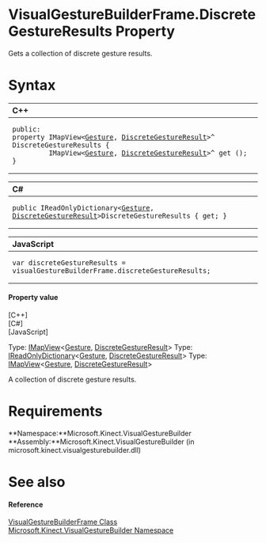 VisualGestureBuilderFrame.DiscreteGestureResults Property  
=========================================================  

Gets a collection of discrete gesture results. <span id="syntaxSection"></span>

Syntax  
======  

<table>
<colgroup>
<col width="100%" />
</colgroup>
<thead>
<tr class="header">
<th align="left">C++</th>
</tr>
</thead>
<tbody>
<tr class="odd">
<td align="left"><pre><code>public:  
property IMapView&lt;<a href="../../Gesture_Class.md">Gesture</a>, <a href="../../DiscreteGestureResult_Class.md">DiscreteGestureResult</a>&gt;^ DiscreteGestureResults {  
         IMapView&lt;<a href="../../Gesture_Class.md">Gesture</a>, <a href="../../DiscreteGestureResult_Class.md">DiscreteGestureResult</a>&gt;^ get ();  
}</code></pre></td>
</tr>
</tbody>
</table>

<table>
<colgroup>
<col width="100%" />
</colgroup>
<thead>
<tr class="header">
<th align="left">C#</th>
</tr>
</thead>
<tbody>
<tr class="odd">
<td align="left"><pre><code>public IReadOnlyDictionary&lt;<a href="../../Gesture_Class.md">Gesture</a>, <a href="../../DiscreteGestureResult_Class.md">DiscreteGestureResult</a>&gt;DiscreteGestureResults { get; }</code></pre></td>
</tr>
</tbody>
</table>

<table>
<colgroup>
<col width="100%" />
</colgroup>
<thead>
<tr class="header">
<th align="left">JavaScript</th>
</tr>
</thead>
<tbody>
<tr class="odd">
<td align="left"><pre><code>var discreteGestureResults = visualGestureBuilderFrame.discreteGestureResults;</code></pre></td>
</tr>
</tbody>
</table>

<span id="ID4ER"></span>
#### Property value  

[C++]   
 [C\#]   
 [JavaScript]   

Type: [IMapView](http://msdn.microsoft.com/en-us/library/br226037.aspx)\<[Gesture](../../Gesture_Class.md), [DiscreteGestureResult](../../DiscreteGestureResult_Class.md)\>
Type: [IReadOnlyDictionary](http://msdn.microsoft.com/en-us/library/hh136548.aspx)\<[Gesture](../../Gesture_Class.md), [DiscreteGestureResult](../../DiscreteGestureResult_Class.md)\>
Type: [IMapView](http://msdn.microsoft.com/en-us/library/br226037.aspx)\<[Gesture](../../Gesture_Class.md), [DiscreteGestureResult](../../DiscreteGestureResult_Class.md)\>

A collection of discrete gesture results.  

<span id="requirements"></span>

Requirements  
============  

**Namespace:**Microsoft.Kinect.VisualGestureBuilder  
**Assembly:**Microsoft.Kinect.VisualGestureBuilder (in microsoft.kinect.visualgesturebuilder.dll)  

<span id="ID4EDB"></span>

See also  
========  

<span id="ID4EFB"></span>
#### Reference  

[VisualGestureBuilderFrame Class](../../VisualGestureBuilderFrame.md)  
 [Microsoft.Kinect.VisualGestureBuilder Namespace](../../../Kinect.VisualGestureBuilder.md)  



<!--Please do not edit the data in the comment block below.-->
<!--
TOCTitle : DiscreteGestureResults Property
RLTitle : VisualGestureBuilderFrame.DiscreteGestureResults Property
KeywordK : DiscreteGestureResults property
KeywordK : VisualGestureBuilderFrame.DiscreteGestureResults property
KeywordF : Microsoft.Kinect.VisualGestureBuilder.VisualGestureBuilderFrame.DiscreteGestureResults
KeywordF : VisualGestureBuilderFrame.DiscreteGestureResults
KeywordF : DiscreteGestureResults
KeywordF : Microsoft.Kinect.VisualGestureBuilder.VisualGestureBuilderFrame.DiscreteGestureResults
KeywordA : P:Microsoft.Kinect.VisualGestureBuilder.VisualGestureBuilderFrame.DiscreteGestureResults
AssetID : P:Microsoft.Kinect.VisualGestureBuilder.VisualGestureBuilderFrame.DiscreteGestureResults
Locale : en-us
CommunityContent : 1
APIType : Managed
APILocation : microsoft.kinect.visualgesturebuilder.dll
APIName : Microsoft.Kinect.VisualGestureBuilder.VisualGestureBuilderFrame.DiscreteGestureResults
TargetOS : Windows
TopicType : kbSyntax
DevLang : VB
DevLang : CSharp
DevLang : JavaScript
DevLang : C++
DocSet : K4Wv2
ProjType : K4Wv2Proj
Technology : Kinect for Windows
Product : Kinect for Windows SDK v2
productversion : 20
-->
